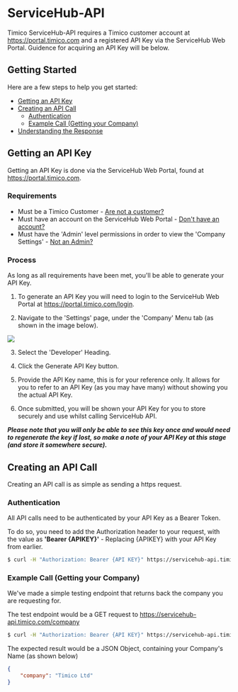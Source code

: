 # ServiceHub-API

Timico ServiceHub-API requires a Timico customer account at https://portal.timico.com and a registered API Key via the ServiceHub Web Portal. Guidence for acquiring an API Key will be below.

## Getting Started

Here are a few steps to help you get started:

* [Getting an API Key]()
* [Creating an API Call]()
    * [Authentication]()
    * [Example Call (Getting your Company)]()
* [Understanding the Response]()

## Getting an API Key

Getting an API Key is done via the ServiceHub Web Portal, found at https://portal.timico.com.

### Requirements

* Must be a Timico Customer - [Are not a customer?]()
* Must have an account on the ServiceHub Web Portal - [Don't have an account?]()
* Must have the 'Admin' level permissions in order to view the 'Company Settings' - [Not an Admin?]()

### Process

As long as all requirements have been met, you'll be able to generate your API Key.

 1. To generate an API Key you will need to login to the ServiceHub Web Portal at https://portal.timico.com/login.

 2. Navigate to the 'Settings' page, under the 'Company' Menu tab (as shown in the image below).

![](https://github.com/timicoltd/ServiceHub-API/blob/master/GitHub/Company-Settings.png)

 3. Select the 'Developer' Heading.
 
 4. Click the Generate API Key button.
 
 5. Provide the API Key name, this is for your reference only. It allows for you to refer to an API Key (as you may have many) without showing you the actual API Key.
 
 6. Once submitted, you will be shown your API Key for you to store securely and use whilst calling ServiceHub API.
 
_**Please note that you will only be able to see this key once and would need to regenerate the key if lost, so make a note of your API Key at this stage (and store it somewhere secure).**_

## Creating an API Call

Creating an API call is as simple as sending a https request.

### Authentication

All API calls need to be authenticated by your API Key as a Bearer Token.

To do so, you need to add the Authorization header to your request, with the value as **'Bearer {APIKEY}'** - Replacing {APIKEY} with your API Key from earlier.

```sh
$ curl -H "Authorization: Bearer {API KEY}" https://servicehub-api.timico.com/
```

### Example Call (Getting your Company)

We've made a simple testing endpoint that returns back the company you are requesting for. 

The test endpoint would be a GET request to https://servicehub-api.timico.com/company

```sh
$ curl -H "Authorization: Bearer {API KEY}" https://servicehub-api.timico.com/company
```

The expected result would be a JSON Object, containing your Company's Name (as shown below)

```json
{
    "company": "Timico Ltd"
}
```
